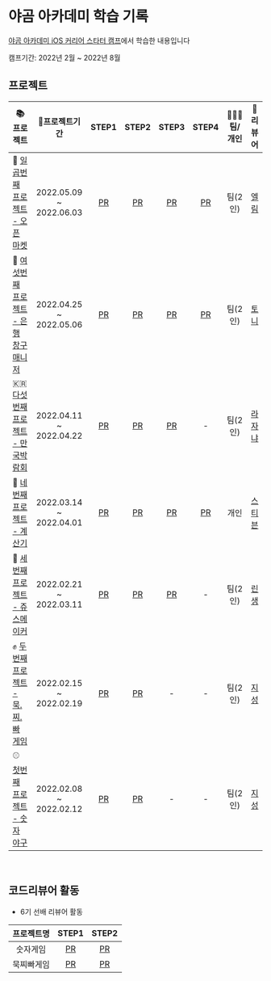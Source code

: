 # 야곰 아카데미 학습 기록

[야곰 아카데미 iOS 커리어 스타터 캠프](https://www.yagom-academy.kr/)에서 학습한 내용입니다  

캠프기간: 2022년 2월 ~ 2022년 8월

## 프로젝트
|📚프로젝트|📆프로젝트기간|STEP1|STEP2|STEP3|STEP4|🧑🏻‍💻팀/개인|📝리뷰어|
|--| :-: | :-: | :-: | :-: | :-: | :-: | :-: |
|🏪 [일곱번째 프로젝트 - 오픈 마켓](https://github.com/Mino777/ios-open-market)|2022.05.09 ~ 2022.06.03|[PR](https://github.com/yagom-academy/ios-open-market/pull/137)|[PR](https://github.com/yagom-academy/ios-open-market/pull/146)|[PR](https://github.com/yagom-academy/ios-open-market/pull/155)|[PR](https://github.com/yagom-academy/ios-open-market/pull/165)|팀(2인)|[엘림](https://github.com/lina0322)|
|🏦 [여섯번째 프로젝트 - 은행 창구 매니저](https://github.com/Mino777/ios-bank-manager)|2022.04.25 ~ 2022.05.06|[PR](https://github.com/yagom-academy/ios-bank-manager/pull/149)|[PR](https://github.com/yagom-academy/ios-bank-manager/pull/155)|[PR](https://github.com/yagom-academy/ios-bank-manager/pull/166)|[PR](https://github.com/yagom-academy/ios-bank-manager/pull/175)|팀(2인)|[토니](https://github.com/Monsteel)|
|🇰🇷 [다섯번째 프로젝트 - 만국박람회](https://github.com/Mino777/ios-exposition-universelle)|2022.04.11 ~ 2022.04.22|[PR](https://github.com/yagom-academy/ios-exposition-universelle/pull/135)|[PR](https://github.com/yagom-academy/ios-exposition-universelle/pull/146)|[PR](https://github.com/yagom-academy/ios-exposition-universelle/pull/156)|-|팀(2인)|[라자냐](https://github.com/wonhee009)|
|🧮 [네번째 프로젝트 - 계산기](https://github.com/Mino777/ios-calculator-app)|2022.03.14 ~ 2022.04.01 |[PR](https://github.com/yagom-academy/ios-calculator-app/pull/161)|[PR](https://github.com/yagom-academy/ios-calculator-app/pull/181)|[PR](https://github.com/yagom-academy/ios-calculator-app/pull/202)|[PR](https://github.com/yagom-academy/ios-calculator-app/pull/218)|개인|[스티븐](https://github.com/stevenkim18)|
|🍹 [세번째 프로젝트 - 쥬스메이커](https://github.com/Mino777/ios-juice-maker)|2022.02.21 ~ 2022.03.11  |[PR](https://github.com/yagom-academy/ios-juice-maker/pull/184)|[PR](https://github.com/yagom-academy/ios-juice-maker/pull/193)|[PR](https://github.com/yagom-academy/ios-juice-maker/pull/206)|-|팀(2인)|[린생](https://github.com/jungseungyeo)|
|✊ [두번째 프로젝트 - 묵.찌.빠 게임](https://github.com/Mino777/ios-rock-paper-scissors)|2022.02.15 ~ 2022.02.19  |[PR](https://github.com/yagom-academy/ios-rock-paper-scissors/pull/108)|[PR](https://github.com/yagom-academy/ios-rock-paper-scissors/pull/118)|-|-|팀(2인)|[지성](https://github.com/yim2627)|
|⚾️ [첫번째 프로젝트 - 숫자 야구](https://github.com/Mino777/ios-number-baseball)|2022.02.08 ~ 2022.02.12 |[PR](https://github.com/yagom-academy/ios-number-baseball/pull/72)|[PR](https://github.com/yagom-academy/ios-number-baseball/pull/86)|-|-|팀(2인)| [지성](https://github.com/yim2627)|
</br>

## 코드리뷰어 활동

- 6기 선배 리뷰어 활동

| 프로젝트명 | STEP1 | STEP2 | 
| :-: | :-: | :-: |
|숫자게임|[PR](https://github.com/yagom-academy/ios-number-baseball/pull/103)|[PR](https://github.com/yagom-academy/ios-number-baseball/pull/115)|
|묵찌빠게임|[PR](https://github.com/yagom-academy/ios-rock-paper-scissors/pull/136)|[PR](https://github.com/yagom-academy/ios-rock-paper-scissors/pull/146)|
